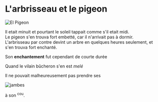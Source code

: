 # L'arbrisseau et le pigeon

![El Pigeon](https://lemagdesanimaux.ouest-france.fr/images/dossiers/2020-11/pigeon-biset-084252.jpg)

Il etait minuit et pourtant le soleil tappait comme s'il etait midi.   
Le pigeon s'en trouva fort embetté, car il n'arrivait pas à dormir.  
L'arbrisseau par contre devint un arbre en quelques heures seulement, et s'en trouva fort enchanté. 

Son **enchantement** fut cependant de courte durée

Quand le vilain bûcheron s'en est *melé*

Il ne pouvait malheureusement pas prendre ses 

![jambes](https://decathlondom.franceolympique.com/decathlondom/fichiers/pages/fiches_techniques/sante/muscles/images/muscles-membre-inferieur.jpg) 

à son <sup>cou</sup>.
